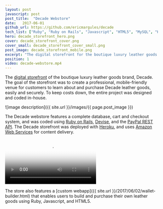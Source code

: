 ```yaml
---
layout: post
javascript: post
post_title:  "Decade Webstore"
date:   2017-06-01
github_url: https://github.com/ericmargules/decade
tech_list: ["Ruby", "Ruby on Rails", "Javascript", "HTML5", "MySQL", "Heroku", "AWS"]
hero: decade_storefront_hero.png
cover: decade_storefront_cover.png
cover_small: decade_storefront_cover_small.png
post_image: decade_storefront_mobile.png
excerpt: "The digital storefront for the boutique luxury leather goods brand, Decade. The webstore features a complete database, cart and checkout system, as well as a custom webapp that enables users to design and purchase their own leather goods."
position: 1
video: decade-webstore.mp4
---
```


The [digital storefront](http://www.decadeleather.com) of the boutique luxury leather goods brand, Decade. The goal of the storefront was to create a professional, mobile-friendly venue for customers to learn about and purchase Decade leather goods, easily and securely. To keep costs down, the entire project was designed and coded in-house. 

![image description]({{ site.url }}/images/{{ page.post_image }})

The Decade webstore features a complete database, cart and checkout system, and was coded using [Ruby on Rails](http://rubyonrails.org/), [Devise](https://rubygems.org/gems/devise/versions/4.2.0), and the [PayPal REST API](https://developer.paypal.com/docs/api/). The Decade storefront was deployed with [Heroku](https://www.heroku.com/), and uses [Amazon Web Services](https://aws.amazon.com/) for content delivery. 

<video class="post_video" poster="{{ site.url }}/images/{{ page.hero }}" controls>
	<source src="{{ site.url }}/videos/{{ page.video }}" type="video/mp4">
	Your browser does not support the video tag.
</video>

The store also features a [custom webapp]({{ site.url }}/2017/06/02/wallet-builder.html) that enables users to build and purchase their own leather goods using Ruby, Javascript, and HTML5.